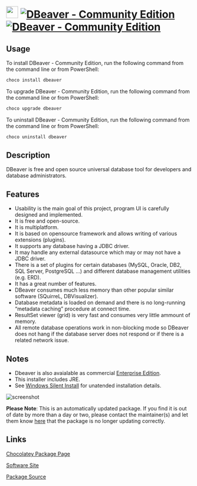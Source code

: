 ﻿# <img src="https://cdn.jsdelivr.net/gh/mkevenaar/chocolatey-packages@3f5b96f6782d39b9375aa1ddab44b3f80aaacf14/icons/dbeaver.png" width="32" height="32"/> [![DBeaver - Community Edition](https://img.shields.io/chocolatey/v/dbeaver.svg?label=DBeaver+-+Community+Edition)](https://community.chocolatey.org/packages/dbeaver) [![DBeaver - Community Edition](https://img.shields.io/chocolatey/dt/dbeaver.svg)](https://community.chocolatey.org/packages/dbeaver)

## Usage

To install DBeaver - Community Edition, run the following command from the command line or from PowerShell:

```powershell
choco install dbeaver
```

To upgrade DBeaver - Community Edition, run the following command from the command line or from PowerShell:

```powershell
choco upgrade dbeaver
```

To uninstall DBeaver - Community Edition, run the following command from the command line or from PowerShell:

```powershell
choco uninstall dbeaver
```

## Description

DBeaver is free and open source universal database tool for developers and database administrators.

## Features

- Usability is the main goal of this project, program UI is carefully designed and implemented.
- It is free and open-source.
- It is multiplatform.
- It is based on opensource framework and allows writing of various extensions (plugins).
- It supports any database having a JDBC driver.
- It may handle any external datasource which may or may not have a JDBC driver.
- There is a set of plugins for certain databases (MySQL, Oracle, DB2, SQL Server, PostgreSQL ...) and different database management utilities (e.g. ERD).
- It has a great number of features.
- DBeaver consumes much less memory than other popular similar software (SQuirreL, DBVisualizer).
- Database metadata is loaded on demand and there is no long-running “metadata caching” procedure at connect time.
- ResultSet viewer (grid) is very fast and consumes very little ammount of memory.
- All remote database operations work in non-blocking mode so DBeaver does not hang if the database server does not respond or if there is a related network issue.

## Notes

- Dbeaver is also avaialable as commercial [Enterprise Edition](https://community.chocolatey.org/packages/dbeaver-ee).
- This installer includes JRE.
- See [Windows Silent Install](https://github.com/dbeaver/dbeaver/wiki/Windows-Silent-Install) for unatended installation details.

![screenshot](https://cdn.jsdelivr.net/gh/mkevenaar/chocolatey-packages@5a5f18988a6c8b51677fc503470b4135b4d91105/automatic/dbeaver/screenshot.png)

**Please Note**: This is an automatically updated package. If you find it is
out of date by more than a day or two, please contact the maintainer(s) and
let them know [here](https://github.com/mkevenaar/chocolatey-packages/issues) that the package is no longer updating correctly.


## Links

[Chocolatey Package Page](https://community.chocolatey.org/packages/dbeaver)

[Software Site](https://dbeaver.io/)

[Package Source](https://github.com/mkevenaar/chocolatey-packages/tree/master/automatic/dbeaver)

